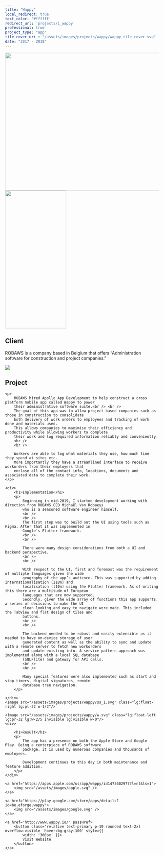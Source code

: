 ```yaml
---
title: "Wappy"
local_redirect: true
text_color: '#ffffff'
redirect_url: 'projects/1_wappy'
professional: true
project_type: "app"
tile_cover_uri : "/assets/images/projects/wappy/wappy_tile_cover.svg"
date: "2017 - 2018"
---
```

<div>
<Image src="/assets/images/projects/wappy/project_title.svg" width="600" height="450" class="p-10 pb-10 pt-20"
    layout='responsive' />
<Image src="/assets/images/projects/wappy/company.svg" width="200" height="450" class=" " layout='responsive' />

<section style="display: block">
    <h1>Client</h1>
    <p>ROBAWS is a company based in Belgium that offers “Administration software for construction and project
        companies.”</p>
</section>

<section class="pt-10 ">

<Image src="/assets/images/projects/wappy/header.svg" class="lg:float-left lg:pr-32 w-1/2"/>

<div>
    <h1>Project</h1>

    <p>
        ROBAWS hired Apollo App Development to help construct a cross platform mobile app called Wappy to power
        their administrative software suite.<br /> <br />
        The goal of this app was to allow project based companies such as those in construction to consolidate
        both delivery of work orders to employees and tracking of work done and materials used.
        This allows companies to maximise their efficiency and productivity while allowing workers to complete
        their work and log required information reliably and conveniently.
        <br />
        <br />

        Workers are able to log what materials they use, how much time they spend at sites etc.
        More importantly they have a streamlined interface to receive workorders from their employers that
        enclose all of the contact info, locations, documents and associated data to complete their work.
    </p>
</div>

</section>

<section class="pt-20  ">


    <div>
        <h1>Implementation</h1>
        <p>
            Beginning in mid-2019, I started development working with direction from ROBAWS CEO Michaël Van Robaeys
            who is a seasoned software engineer himself.
            <br />
            <br />
            The first step was to build out the UI using tools such as Figma. After that it was implemented in
            Google’s Flutter framework.
            <br />
            <br />

            There were many design considerations from both a UI and backend perspective.
            <br />
            <br />

            With respect to the UI, first and foremost was the requirement of multiple languages given the wide
            geography of the app’s audience. This was supported by adding internationalisation (I18n) and
            localisation (l10n) using the Flutter framework. As of writing this there are a multitude of European
            languages that are now supported.
            Secondly, given the wide array of functions this app supports, a series of decisions to make the UI
            clean looking and easy to navigate were made. This included the TabView and flat design of tiles and
            buttons.
            <br />
            <br />

            The backend needed to be robust and easily extensible as it needed to have on-device storage of user
            generated content as well as the ability to sync and update with a remote server to fetch new workorders
            and update existing info. A service pattern approach was implemented along with a local SQL database
            (SQLFlite) and gateway for API calls.
            <br />
            <br />

            Many special features were also implemented such as start and stop timers, digital signatures, remote
            database tree navigation.
        </p>

    </div>
    <Image src="/assets/images/projects/wappy/ss_1.svg" class="lg:float-right lg:pl-32 w-1/2"/>

</section>

<section>

    <Image src="/assets/images/projects/wappy/w.svg" class="lg:float-left lg:pr-32 lg:w-2/5 invisible lg:visible w-0"/>
    <div>

        <h1>Result</h1>
        <p>
            The app has a presence on both the Apple Store and Google Play. Being a centerpiece of ROBAWS software
            package, it is used by numerous companies and thousands of employees.

            Development continues to this day in both maintenance and feature addition.
        </p>
    </div>
</section>

<div
    class="flex flex-col md:flex-row pb-16 pt-10  justify-center lg:space-x-32 md:space-x-10 space-x-0 space-y-10 md:space-y-0">

    <a href="https://apps.apple.com/us/app/wappy/id1473602977?l=nl&ls=1">
        <img src="/assets/images/apple.svg" />
    </a>

    <a href="https://play.google.com/store/apps/details?id=be.eforge.wappy">
        <img src="/assets/images/google.svg" />
    </a>

</div>
<div class="pb-24">

    <a href="http://www.wappy.io/" passHref>
        <button class='relative text-primary p-10 rounded text-2xl  overflow-visible  hover:bg-gray-100' style={{
            width: '300px' }}>
            Visit Website
        </button>
    </a>

</div>

</div>